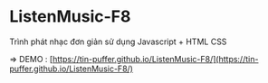 # ListenMusic-F8
Trình phát nhạc đơn giản sử dụng Javascript + HTML CSS

=> DEMO : [https://tin-puffer.github.io/ListenMusic-F8/](https://tin-puffer.github.io/ListenMusic-F8/)
